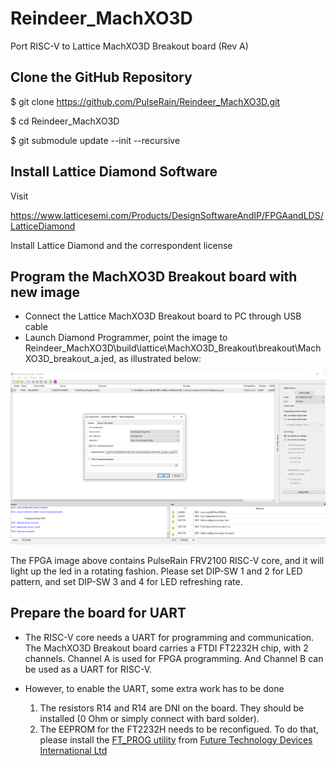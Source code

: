 # Reindeer_MachXO3D
Port RISC-V to Lattice MachXO3D Breakout board (Rev A)

## Clone the GitHub Repository

$ git clone https://github.com/PulseRain/Reindeer_MachXO3D.git

$ cd Reindeer_MachXO3D

$ git submodule update --init --recursive

## Install Lattice Diamond Software

Visit 

https://www.latticesemi.com/Products/DesignSoftwareAndIP/FPGAandLDS/LatticeDiamond

Install Lattice Diamond and the correspondent license


## Program the MachXO3D Breakout board with new image
* Connect the Lattice MachXO3D Breakout board to PC through USB cable
* Launch Diamond Programmer, point the image to Reindeer_MachXO3D\build\lattice\MachXO3D_Breakout\breakout\MachXO3D_breakout_a.jed, as illustrated below:

![Programmer](https://github.com/PulseRain/Reindeer_MachXO3D/raw/master/doc/programmer.png "Programmer")

The FPGA image above contains PulseRain FRV2100 RISC-V core, and it will light up the led in a rotating fashion. Please set DIP-SW 1 and 2 for LED pattern, and set DIP-SW 3 and 4 for LED refreshing rate.


## Prepare the board for UART
* The RISC-V core needs a UART for programming and communication. The MachXO3D Breakout board carries a FTDI FT2232H chip, with 2 channels. Channel A is used for FPGA programming. And Channel B can be used as a UART for RISC-V.

* However, to enable the UART, some extra work has to be done
  1. The resistors R14 and R14 are DNI on the board. They should be installed (0 Ohm or simply connect with bard solder).
  2. The EEPROM for the FT2232H needs to be reconfigued. To do that, please install the [FT_PROG utility](https://www.ftdichip.com/Support/Utilities.htm#FT_PROG) from [Future Technology Devices International Ltd](https://www.ftdichip.com/index.html)
  
  



